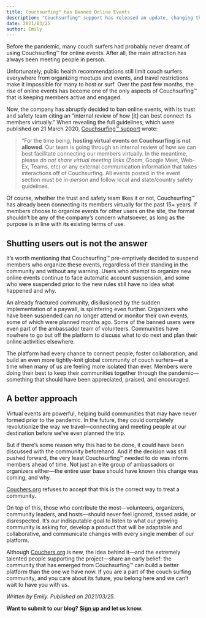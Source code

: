 ```yaml
---
title: Couchsurfing™ has Banned Online Events
description: "Couchsurfing™ support has released an update, changing the policy to ban virtual events across the platform."
date: 2021/03/25
author: Emily
---
```


Before the pandemic, many couch surfers had probably never dreamt of using Couchsurfing&#8482; for online events. After all, the main attraction has always been meeting people in person. 

Unfortunately, public health recommendations still limit couch surfers everywhere from organizing meetups and events, and travel restrictions make it impossible for many to host or surf. Over the past few months, the rise of online events has become one of the only aspects of Couchsurfing&#8482; that is keeping members active and engaged. 

Now, the company has abruptly decided to ban online events, with its trust and safety team citing an “internal review of how [it] can best connect its members virtually.” When revealing the full guidelines, which were published on 21 March 2020, [Couchsurfing&#8482; support](https://support.couchsurfing.org/hc/en-us/articles/360055324374) wrote:

> “For the time being, **hosting virtual events on Couchsurfing is not allowed**. Our team is going through an internal review of how we can best facilitate connecting our members virtually. In the meantime, please *do not share virtual meeting links* (Zoom, Google Meet, Web-Ex, Teams, etc) or any external communication information that takes interactions off of Couchsurfing. All events posted in the event section must be *in-person* and follow local and state/country safety guidelines.

Of course, whether the trust and safety team likes it or not, Couchsurfing&#8482; has already been connecting its members virtually for the past 15+ years. If members choose to organize events for other users on the site, the format shouldn’t be any of the company’s concern whatsoever, as long as the purpose is in line with its existing terms of use. 

## Shutting users out is not the answer

It’s worth mentioning that Couchsurfing&#8482; pre-emptively decided to suspend members who organize these events, regardless of their standing in the community and without any warning. Users who attempt to organize new online events continue to face automatic account suspension, and some who were suspended prior to the new rules still have no idea what happened and why.

An already fractured community, disillusioned by the sudden implementation of a paywall, is splintering even further. Organizers who have been suspended can no longer attend or monitor their own events, some of which were planned months ago. Some of the banned users were even part of the ambassador team of volunteers. Communities have nowhere to go but off the platform to discuss what to do next and plan their online activities elsewhere.

The platform had every chance to connect people, foster collaboration, and build an even more tightly-knit global community of couch surfers—at a time when many of us are feeling more isolated than ever. Members were doing their best to keep their communities together through the pandemic—something that should have been appreciated, praised, and encouraged. 

## A better approach

Virtual events are powerful, helping build communities that may have never formed prior to the pandemic. In the future, they could completely revolutionize the way we travel—connecting and meeting people at our destination before we’ve even planned the trip.

But if there’s some reason why this had to be done, it could have been discussed with the community beforehand. And if the decision was still pushed forward, the very least Couchsurfing&#8482; needed to do was inform members ahead of time. Not just an elite group of ambassadors or organizers either—the entire user base should have known this change was coming, and why.

[Couchers.org](/) refuses to accept that this is the correct way to treat a community. 

On top of this, those who contribute the most—volunteers, organizers, community leaders, and hosts—should never feel ignored, tossed aside, or disrespected. It’s our indisputable goal to listen to what our growing community is asking for, develop a product that will be adaptable and collaborative, and communicate changes with every single member of our platform. 

Although [Couchers.org](/) is new, the idea behind it—and the extremely talented people supporting the project—share an early belief: the community that has emerged from Couchsurfing&#8482; can build a better platform than the one we have now. If you are a part of the couch surfing community, and you care about its future, you belong here and we can’t wait to have you with us.

*Written by Emily. Published on 2021/03/25.*

**Want to submit to our blog? [Sign up](/signup) and let us know.**